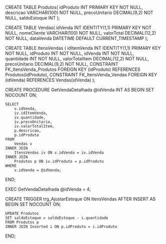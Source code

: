 CREATE TABLE Produtos(
    idProduto INT PRIMARY KEY NOT NULL,
    descricao VARCHAR(100) NOT NULL,
    precoUnitario DECIMAL(9,2) NOT NULL,
    saldoEstoque INT
);

CREATE TABLE Vendas(
    idVenda INT IDENTITY(1,1) PRIMARY KEY NOT NULL,
    nomeCliente VARCHAR(100) NOT NULL,
    valorTotal DECIMAL(12,2) NOT NULL,
    dataVenda DATETIME DEFAULT CURRENT_TIMESTAMP
);

 
CREATE TABLE ItensVendas (
    idItemVenda INT IDENTITY(1,1) PRIMARY KEY NOT NULL,
    idProduto INT NOT NULL, 
    idVenda INT NOT NULL,  
    quantidade INT NOT NULL,
    valorTotalItem DECIMAL(12,2) NOT NULL,
    precoUnitario DECIMAL(9,2) NOT NULL,
    CONSTRAINT FK_ItensVenda_Produtos FOREIGN KEY (idProduto) REFERENCES Produtos(idProduto),
    CONSTRAINT FK_ItensVenda_Vendas FOREIGN KEY (idVenda) REFERENCES Vendas(idVenda)
);


CREATE PROCEDURE GetVendaDetalhada
    @idVenda INT
AS
BEGIN
    SET NOCOUNT ON;

    SELECT 
        v.idVenda,
        iv.idItemVenda,
        iv.quantidade,
        iv.precoUnitario,
        iv.valorTotalItem,
        p.descricao,
		p.idProduto
    FROM 
        Vendas v
    INNER JOIN 
        ItensVendas iv ON v.idVenda = iv.idVenda
    INNER JOIN 
        Produtos p ON iv.idProduto = p.idProduto
    WHERE 
        v.idVenda = @idVenda;
END;


EXEC GetVendaDetalhada @idVenda = 4; 


CREATE TRIGGER trg_AjustarEstoque
ON ItensVendas
AFTER INSERT
AS
BEGIN
    SET NOCOUNT ON;

    UPDATE Produtos
    SET saldoEstoque = saldoEstoque - i.quantidade
    FROM Produtos p
    INNER JOIN Inserted i ON p.idProduto = i.idProduto
END;
